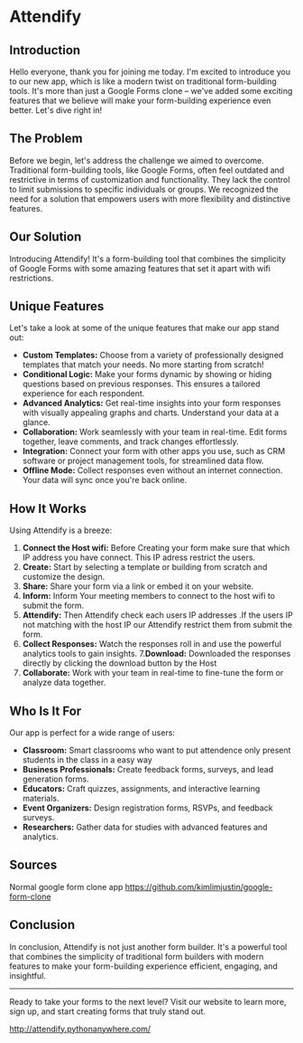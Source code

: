 # Attendify

## Introduction

Hello everyone, thank you for joining me today. I'm excited to introduce you to our new app, which is like a modern twist on traditional form-building tools. It's more than just a Google Forms clone – we've added some exciting features that we believe will make your form-building experience even better. Let's dive right in!

## The Problem

Before we begin, let's address the challenge we aimed to overcome. Traditional form-building tools, like Google Forms, often feel outdated and restrictive in terms of customization and functionality. They lack the control to limit submissions to specific individuals or groups. We recognized the need for a solution that empowers users with more flexibility and distinctive features.
## Our Solution

Introducing Attendify! It's a form-building tool that combines the simplicity of Google Forms with some amazing features that set it apart with wifi restrictions.

## Unique Features

Let's take a look at some of the unique features that make our app stand out:

- **Custom Templates:** Choose from a variety of professionally designed templates that match your needs. No more starting from scratch!
- **Conditional Logic:** Make your forms dynamic by showing or hiding questions based on previous responses. This ensures a tailored experience for each respondent.
- **Advanced Analytics:** Get real-time insights into your form responses with visually appealing graphs and charts. Understand your data at a glance.
- **Collaboration:** Work seamlessly with your team in real-time. Edit forms together, leave comments, and track changes effortlessly.
- **Integration:** Connect your form with other apps you use, such as CRM software or project management tools, for streamlined data flow.
- **Offline Mode:** Collect responses even without an internet connection. Your data will sync once you're back online.

## How It Works

Using Attendify is a breeze:

1. **Connect the Host wifi:** Before Creating your form make sure that which IP address you have connect. This IP adress restrict the users.
2. **Create:** Start by selecting a template or building from scratch and customize the design.
3. **Share:** Share your form via a link  or embed it on your website.
4. **Inform:** Inform Your meeting members to connect to the host wifi to submit the form.
5. **Attendify:** Then Attendify check each users IP addresses .If the users IP not matching with the host IP our Attendify restrict them from submit the form. 
6. **Collect Responses:** Watch the responses roll in and use the powerful analytics tools to gain insights.
7.**Download:** Downloaded the responses directly by clicking the download button by the Host 
8. **Collaborate:** Work with your team in real-time to fine-tune the form or analyze data together.

## Who Is It For

Our app is perfect for a wide range of users:

- **Classroom:** Smart classrooms who want to put attendence only present students in the class in a easy way
- **Business Professionals:** Create feedback forms, surveys, and lead generation forms.
- **Educators:** Craft quizzes, assignments, and interactive learning materials.
- **Event Organizers:** Design registration forms, RSVPs, and feedback surveys.
- **Researchers:** Gather data for studies with advanced features and analytics.

## Sources

Normal google form clone app https://github.com/kimlimjustin/google-form-clone
## Conclusion

In conclusion, Attendify is not just another form builder. It's a powerful tool that combines the simplicity of traditional form builders with modern features to make your form-building experience efficient, engaging, and insightful.

---

Ready to take your forms to the next level? Visit our website to learn more, sign up, and start creating forms that truly stand out.

http://attendify.pythonanywhere.com/
